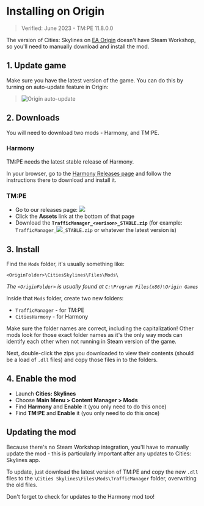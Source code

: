 # Installing on Origin

> Verified: June 2023 - TM:PE 11.8.0.0

The version of Cities: Skylines on [EA Origin](https://www.origin.com/gbr/en-us/store/cities-skylines/cities-skylines)
doesn't have Steam Workshop, so you'll need to manually download and install the mod.

## 1. Update game

Make sure you have the latest version of the game. You can do this by turning on auto-update feature in Origin:

> ![Origin auto-update](picOrigin_autoUpdate.png)

## 2. Downloads

You will need to download two mods - Harmony, and TM:PE.

### Harmony

TM:PE needs the latest stable release of Harmony.

In your browser, go to the [Harmony Releases page](https://github.com/boformer/CitiesHarmony/releases/latest) and follow
the instructions there to download and install it.

### TM:PE

* Go to our releases
  page: <a href="https://github.com/CitiesSkylinesMods/TMPE/releases/latest"><img src="https://img.shields.io/github/v/release/CitiesSkylinesMods/TMPE?label=Origin-TMPE%26color=F56C2D%26logo=origin%26logoColor=F56C2D" /></a>
* Click the **Assets** link at the bottom of that page
* Download the **`TrafficManager_<verison>_STABLE.zip`** (for
  example: `TrafficManager_`<a href="https://github.com/CitiesSkylinesMods/TMPE/releases/latest"><img src="https://img.shields.io/github/v/release/CitiesSkylinesMods/TMPE?label=%26color=313131" /></a>`_STABLE.zip`
  or whatever the latest version is)

## 3. Install

Find the `Mods` folder, it's usually something like:

```shell
<OriginFolder>\CitiesSkylines\Files\Mods\
```

_The `<OriginFolder>` is usually found at `C:\Program Files(x86)\Origin Games`_

Inside that `Mods` folder, create two new folders:

* `TrafficManager` - for TM:PE
* `CitiesHarmony` - for Harmony

Make sure the folder names are correct, including the capitalization! Other mods look for those exact folder names as
it's the only way mods can identify each other when not running in Steam version of the game.

Next, double-click the zips you downloaded to view their contents (should be a load of `.dll` files) and copy those
files in to the folders.

## 4. Enable the mod

* Launch **Cities: Skylines**
* Choose **Main Menu > Content Manager > Mods**
* Find **Harmony** and **Enable** it (you only need to do this once)
* Find **TM:PE** and **Enable** it (you only need to do this once)

## Updating the mod

Because there's no Steam Workshop integration, you'll have to manually update the mod - this is particularly important
after any updates to Cities: Skylines app.

To update, just download the latest version of TM:PE and copy the new `.dll` files to
the `\Cities Skylines\Files\Mods\TrafficManager` folder, overwriting the old files.

Don't forget to check for updates to the Harmony mod too!